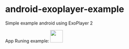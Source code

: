 # android-exoplayer-example
Simple example android using ExoPlayer 2

App Runing example:
<img src="https://media.giphy.com/media/vFKqnCdLPNOKc/giphy.gif" width="40" height="40" />

